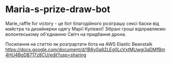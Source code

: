 # Maria-s-prize-draw-bot
Marie_raffle for victory - це бот благодійного розіграшу сексі баски від майстра та дизайнерки одягу Марії Кулієвої! 
Зібрані гроші відправляємо волонтеському об'єднанню Світч на придбання дрона.

Посилання на статтю як розграртати бота на AWS Elastic Beanstalk
https://docs.google.com/document/d/1B6y0a82LEg0LcVxtMUwgi3aDMfBm4HU4BgDB717z8CU/edit?usp=sharing
